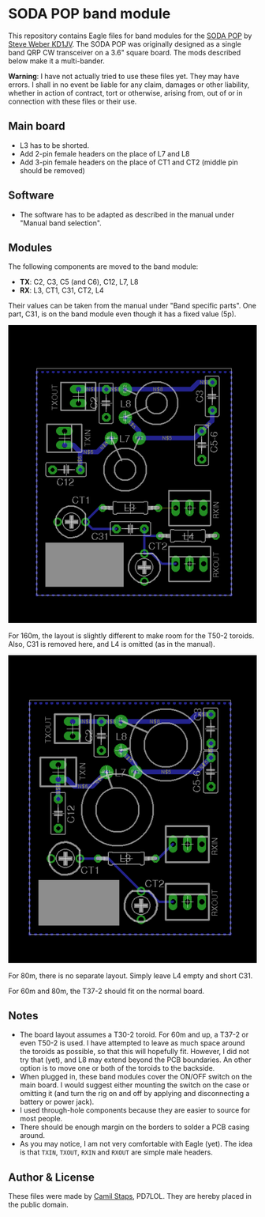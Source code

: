 # SODA POP band module
This repository contains Eagle files for band modules for the
[SODA POP][sodapop] by [Steve Weber KD1JV][kd1jv]. The SODA POP was originally
designed as a single band QRP CW transceiver on a 3.6" square board. The mods
described below make it a multi-bander.

**Warning**: I have not actually tried to use these files yet. They may have
errors. I shall in no event be liable for any claim, damages or other
liability, whether in action of contract, tort or otherwise, arising from, out
of or in connection with these files or their use.

## Main board
- L3 has to be shorted.
- Add 2-pin female headers on the place of L7 and L8
- Add 3-pin female headers on the place of CT1 and CT2 (middle pin should be
  removed)

## Software
- The software has to be adapted as described in the manual under "Manual band
  selection".

## Modules
The following components are moved to the band module:

- **TX**: C2, C3, C5 (and C6), C12, L7, L8
- **RX**: L3, CT1, C31, CT2, L4

Their values can be taken from the manual under "Band specific parts". One
part, C31, is on the band module even though it has a fixed value (5p).

![The PCB layout](bandmodule.png)

For 160m, the layout is slightly different to make room for the T50-2 toroids.
Also, C31 is removed here, and L4 is omitted (as in the manual).

![The PCB layout](bandmodule-160m.png)

For 80m, there is no separate layout. Simply leave L4 empty and short C31.

For 60m and 80m, the T37-2 should fit on the normal board.

## Notes

- The board layout assumes a T30-2 toroid. For 60m and up, a T37-2 or even
  T50-2 is used. I have attempted to leave as much space around the toroids as
  possible, so that this will hopefully fit. However, I did not try that (yet),
  and L8 may extend beyond the PCB boundaries. An other option is to move one
  or both of the toroids to the backside.
- When plugged in, these band modules cover the ON/OFF switch on the main
  board. I would suggest either mounting the switch on the case or omitting it
  (and turn the rig on and off by applying and disconnecting a battery or power
  jack).
- I used through-hole components because they are easier to source for most
  people.
- There should be enough margin on the borders to solder a PCB casing around.
- As you may notice, I am not very comfortable with Eagle (yet). The idea is
  that `TXIN`, `TXOUT`, `RXIN` and `RXOUT` are simple male headers.

## Author &amp; License
These files were made by [Camil Staps][cs], PD7LOL. They are hereby placed in
the public domain.

[cs]: https://camilstaps.nl
[kd1jv]: http://kd1jv.qrpradio.com/
[sodapop]: https://groups.yahoo.com/neo/groups/AT_Sprint/files/SODA%20POP/

